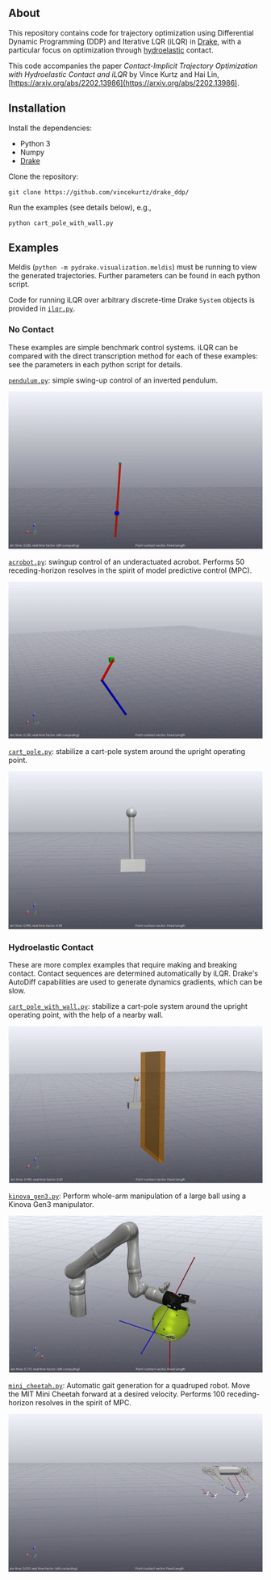 ## About 

This repository contains code for trajectory optimization using Differential Dynamic Programming (DDP) 
and Iterative LQR (iLQR) in [Drake](https://drake.mit.edu/), with a particular focus on optimization
through [hydroelastic](https://drake.mit.edu/doxygen_cxx/group__hydroelastic__user__guide.html) contact. 

This code accompanies the paper *Contact-Implicit Trajectory Optimization with Hydroelastic Contact and iLQR*
by Vince Kurtz and Hai Lin, [https://arxiv.org/abs/2202.13986](https://arxiv.org/abs/2202.13986).

## Installation

Install the dependencies:
- Python 3
- Numpy
- [Drake](https://drake.mit.edu/installation.html)

Clone the repository:
```
git clone https://github.com/vincekurtz/drake_ddp/
```

Run the examples (see details below), e.g.,
```
python cart_pole_with_wall.py
```

## Examples

Meldis (`python -m pydrake.visualization.meldis`) must be running to view the generated trajectories. Further parameters can be found in each python script. 

Code for running iLQR over arbitrary discrete-time Drake `System` objects is provided in [`ilqr.py`](ilqr.py). 

### No Contact

These examples are simple benchmark control systems. iLQR can be compared with the direct transcription method for each of these examples: see the parameters in each python script for details. 

[`pendulum.py`](pendulum.py): simple swing-up control of an inverted pendulum.

![](images/pendulum.gif)

[`acrobot.py`](acrobot.py): swingup control of an underactuated acrobot. Performs 50 receding-horizon resolves in the spirit of model predictive control (MPC). 

![](images/acrobot.gif)

[`cart_pole.py`](cart_pole.py): stabilize a cart-pole system around the upright operating point. 

![](images/cart_pole.gif)

### Hydroelastic Contact

These are more complex examples that require making and breaking contact. Contact sequences are determined automatically by iLQR. Drake's AutoDiff capabilities are used to generate dynamics gradients, which can be slow.

[`cart_pole_with_wall.py`](cart_pole_with_wall.py): stabilize a cart-pole system around the upright operating point, with the help of a nearby wall.

![](images/cart_pole_with_wall.gif)

[`kinova_gen3.py`](kinova_gen3.py): Perform whole-arm manipulation of a large ball using a Kinova Gen3 manipulator. 

![](images/kinova.gif)

[`mini_cheetah.py`](mini_cheetah.py): Automatic gait generation for a quadruped robot. Move the MIT Mini Cheetah forward at a desired velocity. Performs 100 receding-horizon resolves in the spirit of MPC. 

![](images/mini_cheetah.gif)

